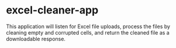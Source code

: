 # excel-cleaner-app
This application will listen for Excel file uploads, process the files by cleaning empty and corrupted cells, and return the cleaned file as a downloadable response.
